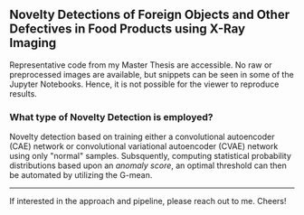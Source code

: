 ## Novelty Detections of Foreign Objects and Other Defectives in Food Products using X-Ray Imaging

Representative code from my Master Thesis are accessible. No raw or preprocessed images are available, but snippets can be seen in some of the Jupyter Notebooks. Hence, it is not possible for the viewer to reproduce results. 

### What type of Novelty Detection is employed? 

Novelty detection based on training either a convolutional autoencoder (CAE) network or convolutional variational autoencoder (CVAE) network using only "normal" samples. Subsquently, computing statistical probability distributions based upon an *anomaly score*, an optimal threshold can then be automated by utilizing the G-mean. 


- - - -

If interested in the approach and pipeline, please reach out to me. Cheers!
